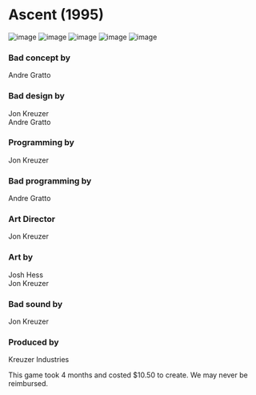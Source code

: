 # Ascent (1995)
![image](https://github.com/Kreuzer-Interactive/Ascent/assets/5874758/061d9363-d468-421d-b7c8-51662edec7b5)
![image](https://github.com/Kreuzer-Interactive/Ascent/assets/5874758/d5d075b6-9700-4e90-b19d-4df861ed25e9)
![image](https://github.com/Kreuzer-Interactive/Ascent/assets/5874758/059462ed-80f5-47c3-80e2-d43493fc95e1)
![image](https://github.com/Kreuzer-Interactive/Ascent/assets/5874758/7bc0e92e-833c-493e-b9c2-145adb72c04f)
![image](https://github.com/Kreuzer-Interactive/Ascent/assets/5874758/3e096b8b-c5ac-4f85-a798-805c7c7cf3a9)


### Bad concept by
  Andre Gratto

### Bad design by
 Jon Kreuzer  
 Andre Gratto

### Programming by
 Jon Kreuzer

### Bad programming by
 Andre Gratto
 
### Art Director
 Jon Kreuzer

### Art by
 Josh Hess  
 Jon Kreuzer

### Bad sound by
 Jon Kreuzer

### Produced by
 Kreuzer Industries

This game took 4 months and costed
$10.50 to create. We may never be
reimbursed.
